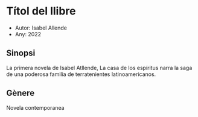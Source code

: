 # Títol del llibre
- Autor: Isabel Allende 
- Any: 2022

## Sinopsi
La primera novela de Isabel Atllende, La casa de los espíritus narra la saga de una poderosa familia de terratenientes latinoamericanos.

## Gènere
Novela contemporanea

